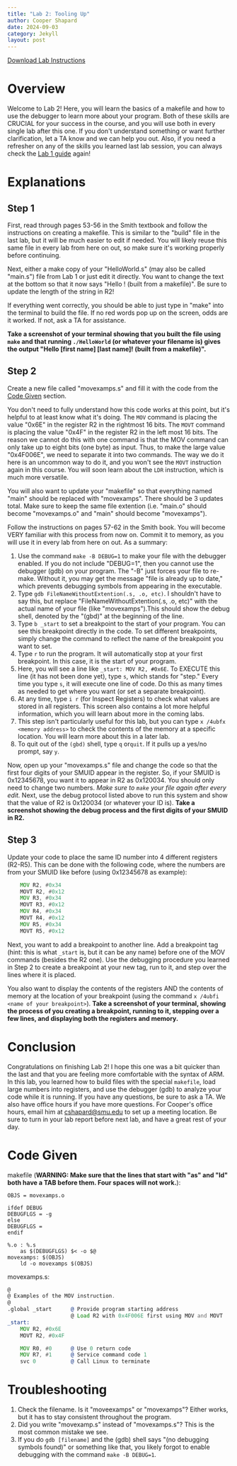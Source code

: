 ```yaml
---
title: "Lab 2: Tooling Up"
author: Cooper Shapard
date: 2024-09-03
category: Jekyll
layout: post
---
```


[Download Lab Instructions](/ECE1181/pages/Lab2/Lab2_ToolingUp.pdf)

# Overview
Welcome to Lab 2! Here, you will learn the basics of a makefile and how to use the debugger to learn more about your program. Both of these skills are CRUCIAL for your success in the course, and you will use both in every single lab after this one. If you don't understand something or want further clarification, let a TA know and we can help you out. Also, if you need a refresher on any of the skills you learned last lab session, you can always check the [Lab 1 guide](/ECE1181/pages/Lab1/Lab1/) again!

# Explanations
## Step 1
First, read through pages 53-56 in the Smith textbook and follow the instructions on creating a makefile. This is similar to the "build" file in the last lab, but it will be much easier to edit if needed. You will likely reuse this same file in every lab from here on out, so make sure it's working properly before continuing. 
 
Next, either a make copy of your "HelloWorld.s" (may also be called "main.s") file from Lab 1 or just edit it directly. You want to change the text at the bottom so that it now says "Hello <first name> <last name>! (built from a makefile)". Be sure to update the length of the string in R2!

If everything went correctly, you should be able to just type in "make" into the terminal to build the file. If no red words pop up on the screen, odds are it worked. If not, ask a TA for assistance.

**Take a screenshot of your terminal showing that you built the file using `make` and that running `./HelloWorld` (or whatever your filename is) gives the output "Hello [first name] [last name]! (built from a makefile)".**

## Step 2
Create a new file called "movexamps.s" and fill it with the code from the [Code Given](#code-given) section.

You don't need to fully understand how this code works at this point, but it's helpful to at least know what it's doing. The `MOV` command is placing the value "0x6E" in the register R2 in the rightmost 16 bits. The `MOVT` command is placing the value "0x4F" in the register R2 in the left most 16 bits. The reason we cannot do this with one command is that the MOV command can only take up to eight bits (one byte) as input. Thus, to make the large value "0x4F006E", we need to separate it into two commands. The way we do it here is an uncommon way to do it, and you won't see the `MOVT` instruction again in this course. You will soon learn about the `LDR` instruction, which is much more versatile.

You will also want to update your "makefile" so that everything named "main" should be replaced with "movexamps". There should be 3 updates total. Make sure to keep the same file extention (i.e. "main.o" should become "movexamps.o" and "main" should become "movexamps").

Follow the instructions on pages 57-62 in the Smith book. You will become VERY familiar with this process from now on. Commit it to memory, as you will use it in every lab from here on out. As a summary:
1. Use the command `make -B DEBUG=1` to make your file with the debugger enabled. If you do not include "DEBUG=1", then you cannot use the debugger (gdb) on your program. The "-B" just forces your file to re-make. Without it, you may get the message "file is already up to date," which prevents debugging symbols from appearing in the executable.
2. Type `gdb FileNameWithoutExtention(.s, .o, etc)`. I shouldn't have to say this, but replace "FileNameWithoutExtention(.s, .o, etc)" with the actual name of your file (like "movexamps").This should show the debug shell, denoted by the "(gbd)" at the beginning of the line.
3. Type `b _start` to set a breakpoint to the start of your program. You can see this breakpoint directly in the code. To set different breakpoints, simply change the command to reflect the name of the breakpoint you want to set.
4. Type `r` to run the program. It will automatically stop at your first breakpoint. In this case, it is the start of your program.
5. Here, you will see a line like `_start: MOV R2, #0x6E`. To EXECUTE this line (it has not been done yet), type `s`, which stands for "step." Every time you type `s`, it will execute one line of code. Do this as many times as needed to get where you want (or set a separate breakpoint).
6. At any time, type `i r` (for Inspect Registers) to check what values are stored in all registers. This screen also contains a lot more helpful information, which you will learn about more in the coming labs.
7.  This step isn't particularly useful for this lab, but you can type `x /4ubfx <memory address>` to check the contents of the memory at a specific location. You will learn more about this in a later lab.
8.  To quit out of the `(gbd)` shell, type `q` or`quit`. If it pulls up a yes/no prompt, say `y`.

Now, open up your "movexamps.s" file and change the code so that the first four digits of your SMUID appear in the register. So, if your SMUID is 0x12345678, you want it to appear in R2 as 0x120034. You should only need to change two numbers. *Make sure to `make` your file again after every edit.* Next, use the debug protocol listed above to run this system and show that the value of R2 is 0x120034 (or whatever your ID is). **Take a screenshot showing the debug process and the first digits of your SMUID in R2.**

## Step 3
Update your code to place the same ID number into 4 different registers (R2-R5). This can be done with the following code, where the numbers are from your SMUID like before (using 0x12345678 as example):
```asm
    MOV R2, #0x34 
    MOVT R2, #0x12 
    MOV R3, #0x34 
    MOVT R3, #0x12 
    MOV R4, #0x34 
    MOVT R4, #0x12 
    MOV R5, #0x34 
    MOVT R5, #0x12 
```
Next, you want to add a breakpoint to another line. Add a breakpoint tag (hint: this is what `_start` is, but it can be any name) before one of the MOV commands (besides the R2 one). Use the debugging procedure you learned in Step 2 to create a breakpoint at your new tag, run to it, and step over the lines where it is placed. 

You also want to display the contents of the registers AND the contents of memory at the location of your breakpoint (using the command `x /4ubfi <name of your breakpoint>`). **Take a screenshot of your terminal, showing the process of you creating a breakpoint, running to it, stepping over a few lines, and displaying both the registers and memory.**

# Conclusion
Congratulations on finishing Lab 2! I hope this one was a bit quicker than the last and that you are feeling more comfortable with the syntax of ARM. In this lab, you learned how to build files with the special `makefile`, load large numbers into registers, and use the debugger (gdb) to analyze your code while it is running. If you have any questions, be sure to ask a TA. We also have office hours if you have more questions. For Cooper's office hours, email him at cshapard@smu.edu to set up a meeting location. Be sure to turn in your lab report before next lab, and have a great rest of your day.


# Code Given
makefile (**WARNING: Make sure that the lines that start with "as" and "ld" both have a TAB before them. Four spaces will not work.**):
```
OBJS = movexamps.o

ifdef DEBUG
DEBUGFLGS = -g
else
DEBUGFLGS =
endif

%.o : %.s
    as $(DEBUGFLGS) $< -o $@
movexamps: $(OBJS)
    ld -o movexamps $(OBJS)
```
movexamps.s:
```asm
@
@ Examples of the MOV instruction.
@
.global _start      @ Provide program starting address
                    @ Load R2 with 0x4F006E first using MOV and MOVT
_start: 
    MOV R2, #0x6E
    MOVT R2, #0x4F

    MOV R0, #0      @ Use 0 return code
    MOV R7, #1      @ Service command code 1
    svc 0           @ Call Linux to terminate
```

# Troubleshooting
1. Check the filename. Is it "moveexamps" or "movexamps"? Either works, but it has to stay consistent throughout the program.
2. Did you write "movexamp.s" instead of "movexamps.s"? This is the most common mistake we see.
3. If you do `gdb [filename]` and the (gdb) shell says "(no debugging symbols found)" or something like that, you likely forgot to enable debugging with the command `make -B DEBUG=1`.
